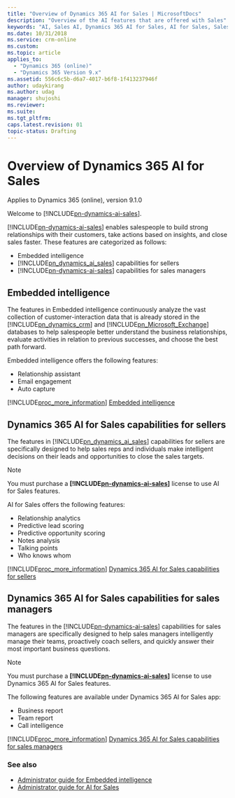 ```yaml
---
title: "Overview of Dynamics 365 AI for Sales | MicrosoftDocs"
description: "Overview of the AI features that are offered with Sales"
keywords: "AI, Sales AI, Dynamics 365 AI for Sales, AI for Sales, Sales"
ms.date: 10/31/2018
ms.service: crm-online
ms.custom: 
ms.topic: article
applies_to:
  - "Dynamics 365 (online)"
  - "Dynamics 365 Version 9.x"
ms.assetid: 556c6c5b-d6a7-4017-b6f8-1f413237946f
author: udaykirang
ms.author: udag
manager: shujoshi
ms.reviewer: 
ms.suite: 
ms.tgt_pltfrm: 
caps.latest.revision: 01
topic-status: Drafting
---
```

# Overview of Dynamics 365 AI for Sales

Applies to Dynamics 365 (online), version 9.1.0<br>

Welcome to [!INCLUDE[pn-dynamics-ai-sales](../includes/pn-dynamics-ai-sales.md)].

[!INCLUDE[pn-dynamics-ai-sales](../includes/pn-dynamics-ai-sales.md)] enables salespeople to build strong relationships with their customers, take actions based on insights, and close sales faster. These features are categorized as follows:

- Embedded intelligence
- [!INCLUDE[pn_dynamics_ai_sales](../includes/pn-dynamics-ai-sales.md)] capabilities for sellers
- [!INCLUDE[pn-dynamics-ai-sales](../includes/pn-dynamics-ai-sales.md)] capabilities for sales managers

## Embedded intelligence

The features in Embedded intelligence continuously analyze the vast collection of customer-interaction data that is already stored in the [!INCLUDE[pn_dynamics_crm](../includes/pn-dynamics-crm.md)] and [!INCLUDE[pn_Microsoft_Exchange](../includes/pn-microsoft-exchange.md)] databases to help salespeople better understand the business relationships, evaluate activities in relation to previous successes, and choose the best path forward.

Embedded intelligence offers the following features:

- Relationship assistant
- Email engagement
- Auto capture

[!INCLUDE[proc_more_information](../includes/proc-more-information.md)] [Embedded intelligence](embedded-intelligence.md)

## Dynamics 365 AI for Sales capabilities for sellers

The features in [!INCLUDE[pn_dynamics_ai_sales](../includes/pn-dynamics-ai-sales.md)] capabilities for sellers are specifically designed to help sales reps and individuals make intelligent decisions on their leads and opportunities to close the sales targets. 

> [!NOTE]
> You must purchase a **[!INCLUDE[pn-dynamics-ai-sales](../includes/pn-dynamics-ai-sales.md)]** license to use AI for Sales features.

AI for Sales offers the following features:

- Relationship analytics
- Predictive lead scoring
- Predictive opportunity scoring
- Notes analysis
- Talking points
- Who knows whom

[!INCLUDE[proc_more_information](../includes/proc-more-information.md)] [Dynamics 365 AI for Sales capabilities for sellers](dynamics-365-ai-for-sales.md)

## Dynamics 365 AI for Sales capabilities for sales managers

The features in the [!INCLUDE[pn-dynamics-ai-sales](../includes/pn-dynamics-ai-sales.md)] capabilities for sales managers are specifically designed to help sales managers intelligently manage their teams, proactively coach sellers, and quickly answer their most important business questions.

> [!NOTE]
> You must purchase a **[!INCLUDE[pn-dynamics-ai-sales](../includes/pn-dynamics-ai-sales.md)]** license to use Dynamics 365 AI for Sales features.

The following features are available under Dynamics 365 AI for Sales app:  

- Business report
- Team report
- Call intelligence

[!INCLUDE[proc_more_information](../includes/proc-more-information.md)] [Dynamics 365 AI for Sales capabilities for sales managers](dynamics365-ai-sales-app.md)

### See also

- [Administrator guide for Embedded intelligence](../sales/configure-enable-embedded-intelligence.md)
- [Administrator guide for AI for Sales](../sales/configure-enable-dynamics-365-ai-sales.md)
